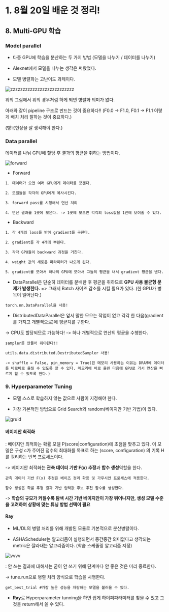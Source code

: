 # 1. 8월 20일 배운 것 정리!

## 8. Multi-GPU 학습

### Model parallel

- 다중 GPU에 학습을 분산하는 두 가지 방법 (모델을 나누기 / 데이터를 나누기)

- Alexnet에서 모델을 나누는 생각은 써왔었다.

- 모델 병렬화는 고난이도 과제이다.

![zzzzzzzzzzzzzzzzzzzzzzzzzz](https://user-images.githubusercontent.com/59636424/130162212-a13f94e0-9af6-486f-8cab-88d1d030e276.PNG)

위의 그림에서 위의 경우처럼 하게 되면 병렬화 의미가 없다.

아래와 같이 pipeline 구조로 만드는 것이 중요하다!! (F0.0 -> F1.0, F0.1 -> F1.1 이렇게 배치 처리 잘하는 것이 중요하다.)

(병목현상을 잘 생각해야 한다.)

### Data parallel

데이터를 나눠 GPU에 할당 후 결과의 평균을 취하는 방법이다.

![forward](https://user-images.githubusercontent.com/59636424/130162806-4199b275-cab1-4b1d-9431-aef64e905e8c.PNG)

* Forward

~~~
1. 데이터가 오면 여러 GPU에게 데이터를 쪼갠다.

2. 모델들을 각각의 GPU에게 복사시킨다.

3. forward pass를 시행해서 연산 처리

4. 연산 결과를 1곳에 모은다. -> 1곳에 모으면 각각의 loss값을 1번에 보여줄 수 있다.
~~~

* Backward

~~~
1. 각 4개의 loss를 받아 gradient를 구한다.

2. gradient를 각 4개에 뿌린다.

3. 각각 GPU들이 backward 과정을 거친다.

4. weight 값의 새로운 파라미터가 나오게 된다.

5. gradient를 모아서 하나의 GPU에 모아서 그들의 평균을 내서 gradient 평균을 낸다.
~~~

* DataParallel은 단순히 데이터를 분배한 후 평균을 취하므로 **GPU 사용 불균형 문제가 발생한다.** => 그래서 Batch 사이즈 감소를 시킬 필요가 있다. (한 GPU가 병목이 일어난다.)

~~~
torch.nn.DataParallel을 사용!
~~~

* DistributedDataParallel은 앞서 말한 모으는 작업이 없고 각각 한 다음(gradient를 가지고 개별젹으로)에 평균치를 구한다.

-> CPU도 할당되므로 가능하다! -> 하나 개별적으로 연산의 평균을 수행한다.

~~~
sampler를 만들어 줘야한다!!

utils.data.distributed.DestributedSampler 사용!

-> shuffle = False, pin_memory = True(핀 메모리 사용하는 이유는 DRAM에 데이터를 바로바로 올릴 수 있도록 할 수 있다. 메모리에 바로 올린 다음에 GPU로 가서 연산을 빠르게 할 수 있도록 한다.)
~~~

### 9. Hyperparameter Tuning

- 모델 스스로 학습하지 않는 값으로 사람이 지정해야 한다.

* 가장 기본적인 방법으로 Grid Search와 random(베이지안 기반 기법)이 있다.

![gruid](https://user-images.githubusercontent.com/59636424/130164862-1069a631-f29e-43fd-b9f0-88c255966dd2.PNG)

#### 베이지안 최적화

: 베이지안 최적화는 확률 모델 P(score|configuration)에 초점을 맞추고 있다. 이 모델은 구성 c가 주어진 점수의 최대화를 목표로 하는 (score, configuration) 의 기록 H를 쿼리하는 반복 프로세스이다.

-> 베이지안 최적화는 **관측 데이터 기반 F(x) 추정**과 **함수 생성**역할을 한다.

~~~
관측 데이터 기반 F(x) 추정은 베이즈 정리 확용 및 가우시안 프로세스에 적용한다.

함수 생성은 확률 추정 결과 기반 입력값 후보 추천 함수를 생성한다.
~~~

-> **학습의 규모가 커질수록 탐색 시간 기반 베이지안이 가장 뛰어나지만, 생성 모델 수준을 고려하여 상황에 맞는 튜닝 방법 선택이 필요**

#### Ray

- ML/DL의 병렬 처리를 위해 개발된 모듈로 기본적으로 분산병렬이다.

* ASHAScheduler는 알고리즘이 실행되면서 중간중간 의미없다고 생각되는 metric은 잘라내는 알고리즘이다. (학습 스케줄링 알고리즘 지정)

![vvvv](https://user-images.githubusercontent.com/59636424/130165181-a8897f3a-2700-4227-9dd2-0ab7c9833da8.PNG)

: 안 쓰는 결과에 대해서는 굳이 안 쓰기 위해 단계마다 안 좋은 것은 미리 종료한다.

-> tune.run으로 병렬 처리 양식으로 학습을 시행한다.

~~~
get_best_trial #가장 높은 성능을 자랑하는 모델을 불러올 수 있다.
~~~

* **Ray**로 Hyperparameter tunning을 하면 쉽게 하이퍼파라미터를 찾을 수 있고 그 것을 return해서 쓸 수 있다.

